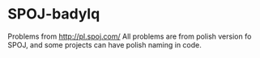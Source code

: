 # SPOJ-badylq
Problems from http://pl.spoj.com/
All problems are from polish version fo SPOJ, and some projects can have polish naming in code.